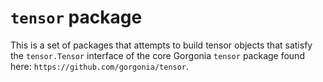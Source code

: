# `tensor` package

This is a set of packages that attempts to build tensor objects that satisfy the `tensor.Tensor` interface of the core Gorgonia `tensor` package found here: `https://github.com/gorgonia/tensor`.

